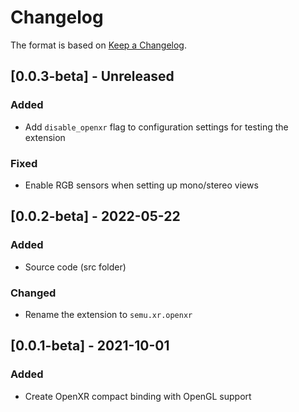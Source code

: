# Changelog

The format is based on [Keep a Changelog](https://keepachangelog.com/en/1.0.0/).

## [0.0.3-beta] - Unreleased
### Added
- Add `disable_openxr` flag to configuration settings for testing the extension

### Fixed
- Enable RGB sensors when setting up mono/stereo views 

## [0.0.2-beta] - 2022-05-22
### Added
- Source code (src folder)

### Changed
- Rename the extension to `semu.xr.openxr`

## [0.0.1-beta] - 2021-10-01
### Added
- Create OpenXR compact binding with OpenGL support 
